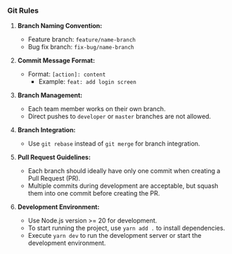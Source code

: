 ### Git Rules

1. **Branch Naming Convention:**

   - Feature branch: `feature/name-branch`
   - Bug fix branch: `fix-bug/name-branch`

2. **Commit Message Format:**

   - Format: `[action]: content`
     - Example: `feat: add login screen`

3. **Branch Management:**

   - Each team member works on their own branch.
   - Direct pushes to `developer` or `master` branches are not allowed.

4. **Branch Integration:**

   - Use `git rebase` instead of `git merge` for branch integration.

5. **Pull Request Guidelines:**

   - Each branch should ideally have only one commit when creating a Pull Request (PR).
   - Multiple commits during development are acceptable, but squash them into one commit before creating the PR.

6. **Development Environment:**
   - Use Node.js version >= 20 for development.
   - To start running the project, use `yarn add .` to install dependencies.
   - Execute `yarn dev` to run the development server or start the development environment.
